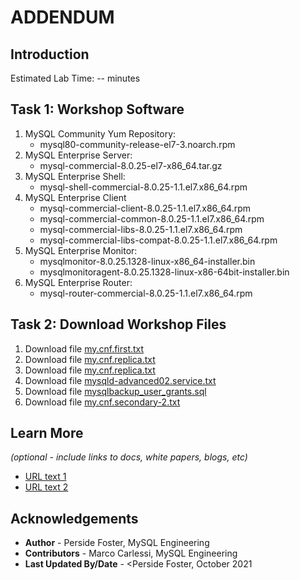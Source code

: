 # ADDENDUM

## Introduction


Estimated Lab Time: -- minutes

## Task 1: Workshop Software 
1. MySQL Community Yum Repository: 
    - mysql80-community-release-el7-3.noarch.rpm
2. MySQL Enterprise Server: 
    - mysql-commercial-8.0.25-el7-x86_64.tar.gz
3. MySQL Enterprise Shell: 
    - mysql-shell-commercial-8.0.25-1.1.el7.x86_64.rpm
4. MySQL Enterprise Client
    - mysql-commercial-client-8.0.25-1.1.el7.x86_64.rpm
    - mysql-commercial-common-8.0.25-1.1.el7.x86_64.rpm
    - mysql-commercial-libs-8.0.25-1.1.el7.x86_64.rpm
    - mysql-commercial-libs-compat-8.0.25-1.1.el7.x86_64.rpm
5. MySQL Enterprise Monitor:
    - mysqlmonitor-8.0.25.1328-linux-x86_64-installer.bin
    - mysqlmonitoragent-8.0.25.1328-linux-x86-64bit-installer.bin
7. MySQL Enterprise Router: 
    - mysql-router-commercial-8.0.25-1.1.el7.x86_64.rpm

## Task 2: Download Workshop Files
1. Download file [my.cnf.first.txt](files/my.cnf.first.txt?download=1)
2. Download file [my.cnf.replica.txt](files/my.cnf.replica.txt)  
3. Download file [my.cnf.replica.txt](files/my.cnf.replica.txt)  
4. Download file [mysqld-advanced02.service.txt](files/mysqld-advanced02.service.txt) 
5. Download file [mysqlbackup_user_grants.sql](files/mysqlbackup_user_grants.sql)
6. Download file [my.cnf.secondary-2.txt](files/my.cnf.secondary-2.txt) 



## Learn More

*(optional - include links to docs, white papers, blogs, etc)*

* [URL text 1](http://docs.oracle.com)
* [URL text 2](http://docs.oracle.com)

## Acknowledgements
* **Author** - Perside Foster, MySQL Engineering
* **Contributors** -  Marco Carlessi, MySQL Engineering
* **Last Updated By/Date** - <Perside Foster, October 2021
